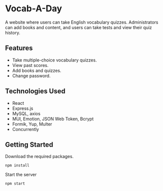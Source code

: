 # Vocab-A-Day

A website where users can take English vocabulary quizzes. Administrators can add books and content, and users can take tests and view their quiz history.

## Features

- Take multiple-choice vocabulary quizzes.
- View past scores.
- Add books and quizzes.
- Change password.

## Technologies Used

- React
- Express.js
- MySQL, axios
- MUI, Emotion, JSON Web Token, Bcrypt
- Formik, Yup, Multer
- Concurrently

## Getting Started

Download the required packages.
```
npm install
```
Start the server
```
npm start
```

